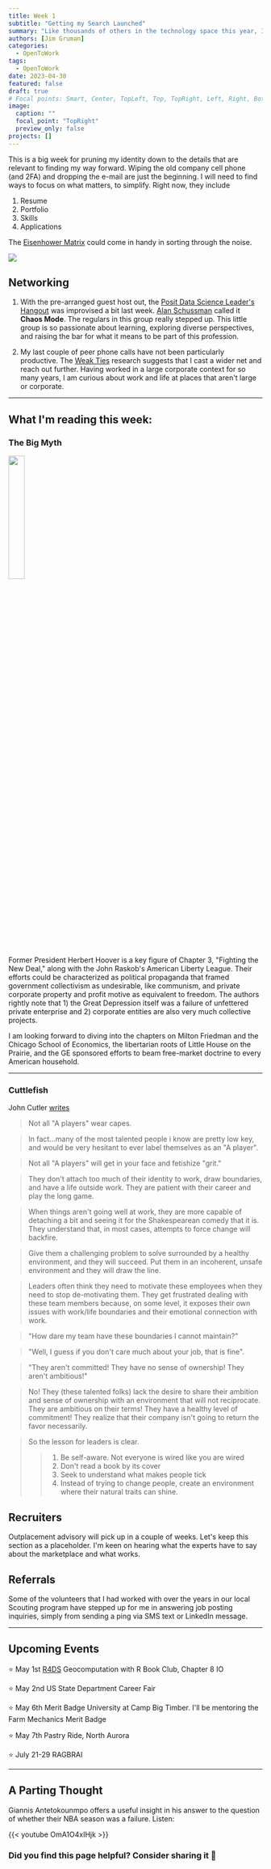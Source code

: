 ```yaml
---
title: Week 1
subtitle: "Getting my Search Launched"
summary: "Like thousands of others in the technology space this year, I am launching a career search and have put up the #OpenToWork LinkedIn banner.  To keep myself on track I'm going to log some of the high points of what I am up to out here in public."
authors: [Jim Gruman]
categories: 
  - OpenToWork
tags: 
  - OpenToWork
date: 2023-04-30
featured: false
draft: true
# Focal points: Smart, Center, TopLeft, Top, TopRight, Left, Right, BottomLeft, Bottom, BottomRight.
image:
  caption: ""
  focal_point: "TopRight"
  preview_only: false
projects: []
---
```


This is a big week for pruning my identity down to the details that are relevant to finding my way forward. Wiping the old company cell phone (and 2FA) and dropping the e-mail are just the beginning. I will need to find ways to focus on what matters, to simplify.  Right now, they include

1. Resume
1. Portfolio
1. Skills
1. Applications

The [Eisenhower Matrix](https://luxafor.com/the-eisenhower-matrix/) could come in handy in sorting through the noise.

![](https://luxafor.com/wp-content/uploads/2023/02/The-Eisenhower-Decision-Matrix-png.png.webp)

## Networking

1. With the pre-arranged guest host out, the [Posit Data Science Leader's Hangout](https://posit.co/data-science-hangout/) was improvised a bit last week. [Alan Schussman](https://www.linkedin.com/posts/activity-7057887863966756864-Gbfn) called it **Chaos Mode**. The regulars in this group really stepped up.  This little group is so passionate about learning, exploring diverse perspectives, and raising the bar for what it means to be part of this profession.

1. My last couple of peer phone calls have not been particularly productive. The [Weak Ties](https://news.stanford.edu/2022/09/15/real-strength-weak-ties/) research suggests that I cast a wider net and reach out further.  Having worked in a large corporate context for so many years, I am curious about work and life at places that aren't large or corporate.

----
## What I'm reading this week:

### The Big Myth

<img src="https://res.cloudinary.com/bloomsbury-atlas/image/upload/w_568,c_scale/jackets/9781635573572.jpg" width="25%"/>

Former President Herbert Hoover is a key figure of Chapter 3, "Fighting the New Deal," along with the John Raskob's American Liberty League. Their efforts could be characterized as political propaganda that framed government collectivism as undesirable, like communism, and private corporate property and profit motive as equivalent to freedom.  The authors rightly note that 1) the Great Depression itself was a failure of unfettered private enterprise and 2) corporate entities are also very much collective projects.

I am looking forward to diving into the chapters on Milton Friedman and the Chicago School of Economics, the libertarian roots of Little House on the Prairie, and the GE sponsored efforts to beam free-market doctrine to every American household.

----
### Cuttlefish

John Cutler [writes](https://www.linkedin.com/posts/johnpcutler_not-all-a-players-wear-capes-in-fact-activity-7058477712385970176-u8qj?utm_source=share&utm_medium=member_desktop)

> Not all "A players" wear capes.

> In fact...many of the most talented people i know are pretty low key, and would be very hesitant to ever label themselves as an "A player".

> Not all "A players" will get in your face and fetishize "grit."

> They don't attach too much of their identity to work, draw boundaries, and have a life outside work. They are patient with their career and play the long game.

> When things aren't going well at work, they are more capable of detaching a bit and seeing it for the Shakespearean comedy that it is. They understand that, in most cases, attempts to force change will backfire.

> Give them a challenging problem to solve surrounded by a healthy environment, and they will succeed. Put them in an incoherent, unsafe environment and they will draw the line.

> Leaders often think they need to motivate these employees when they need to stop de-motivating them. They get frustrated dealing with these team members because, on some level, it exposes their own issues with work/life boundaries and their emotional connection with work.

> "How dare my team have these boundaries I cannot maintain?"

> "Well, I guess if you don't care much about your job, that is fine".

> "They aren't committed! They have no sense of ownership! They aren't ambitious!"

> No! They (these talented folks) lack the desire to share their ambition and sense of ownership with an environment that will not reciprocate. They are ambitious on their terms! They have a healthy level of commitment! They realize that their company isn't going to return the favor necessarily.

> So the lesson for leaders is clear.
>> 1. Be self-aware. Not everyone is wired like you are wired
>> 2. Don't read a book by its cover
>> 3. Seek to understand what makes people tick
>> 4. Instead of trying to change people, create an environment where their natural traits can shine.

## Recruiters
Outplacement advisory will pick up in a couple of weeks. Let's keep this section as a placeholder.  I'm keen on hearing what the experts have to say about the marketplace and what works.

## Referrals

Some of the volunteers that I had worked with over the years in our local Scouting program have stepped up for me in answering job posting inquiries, simply from sending a ping via SMS text or LinkedIn message.

-----
## Upcoming Events

:star: May 1st [R4DS](https://www.rfordatasci.com/) Geocomputation with R Book Club, Chapter 8 IO

:star: May 2nd US State Department Career Fair

:star: May 6th Merit Badge University at Camp Big Timber.  I'll be mentoring the Farm Mechanics Merit Badge

:star: May 7th Pastry Ride, North Aurora

:star: July 21-29 RAGBRAI

-------
## A Parting Thought

Giannis Antetokounmpo offers a useful insight in his answer to the question of whether their NBA season was a failure. Listen:

{{< youtube OmA1O4xIHjk >}}

### Did you find this page helpful? Consider sharing it :raised_hands: